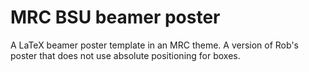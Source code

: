 # MRC BSU beamer poster

A LaTeX beamer poster template in an MRC theme. A version of Rob's poster that does
not use absolute positioning for boxes.
